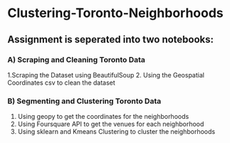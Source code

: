 # Clustering-Toronto-Neighborhoods

## Assignment is seperated into two notebooks:
### A) Scraping and Cleaning Toronto Data
  
  1.Scraping the Dataset using BeautifulSoup
  2. Using the Geospatial Coordinates csv to clean the dataset

### B) Segmenting and Clustering Toronto Data
  1. Using geopy to get the coordinates for the neighborhoods
  2. Using Foursquare API to get the venues for each neighborhood
  3. Using sklearn and Kmeans Clustering to cluster the neighborhoods
